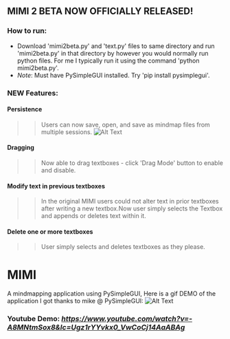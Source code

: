 
## MIMI 2 BETA NOW OFFICIALLY RELEASED!
### How to run: ### 
* Download 'mimi2beta.py' and 'text.py' files to same directory and run 'mimi2beta.py' in that directory by however you would normally run python files. For me I typically run it using the command 'python mimi2beta.py'.
* *Note*: Must have PySimpleGUI installed. Try 'pip install pysimplegui'. 
### NEW Features: ### 
#### Persistence #### 
>> Users can now save, open, and save as mindmap files from multiple sessions.
>> ![Alt Text](https://github.com/derikvanschaik/MIMI/main/gifs/persistence.gif)
#### Dragging ####
>> Now able to drag textboxes - click 'Drag Mode' button to enable and disable. 
#### Modify text in previous textboxes ####
>> In the original MIMI users could not alter text in prior textboxes after writing a new textbox.Now user simply selects the Textbox and appends or deletes text within it. 
#### Delete one or more textboxes ####
>> User simply selects and deletes textboxes as they please. 


# MIMI
A mindmapping application using PySimpleGUI, 
Here is a gif DEMO of the application I got thanks to mike @ PySimpleGUI:
![Alt Text](https://user-images.githubusercontent.com/46163555/121025574-4b189200-c773-11eb-9bd8-5d6d9dd165f3.gif)

### Youtube Demo: *https://www.youtube.com/watch?v=-A8MNtmSox8&lc=Ugz1rYYvkx0_VwCoCj14AaABAg*

